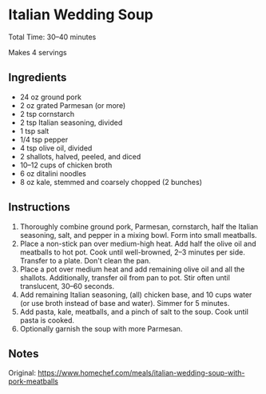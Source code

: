 # Italian Wedding Soup

Total Time: 30–40 minutes

Makes 4 servings

## Ingredients

- 24 oz ground pork
- 2 oz grated Parmesan (or more)
- 2 tsp cornstarch
- 2 tsp Italian seasoning, divided
- 1 tsp salt
- 1/4 tsp pepper
- 4 tsp olive oil, divided
- 2 shallots, halved, peeled, and diced
- 10–12 cups of chicken broth
- 6 oz ditalini noodles
- 8 oz kale, stemmed and coarsely chopped (2 bunches)

## Instructions

1. Thoroughly combine ground pork, Parmesan, cornstarch, half the Italian seasoning, salt, and pepper in a mixing bowl. Form into small meatballs.
1. Place a non-stick pan over medium-high heat. Add half the olive oil and meatballs to hot pot. Cook until well-browned, 2–3 minutes per side. Transfer to a plate. Don't clean the pan.
1. Place a pot over medium heat and add remaining olive oil and all the shallots. Additionally, transfer oil from pan to pot. Stir often until translucent, 30–60 seconds.
1. Add remaining Italian seasoning, (all) chicken base, and 10 cups water (or use broth instead of base and water). Simmer for 5 minutes.
1. Add pasta, kale, meatballs, and a pinch of salt to the soup. Cook until pasta is cooked.
1. Optionally garnish the soup with more Parmesan.

## Notes

Original: <https://www.homechef.com/meals/italian-wedding-soup-with-pork-meatballs>
